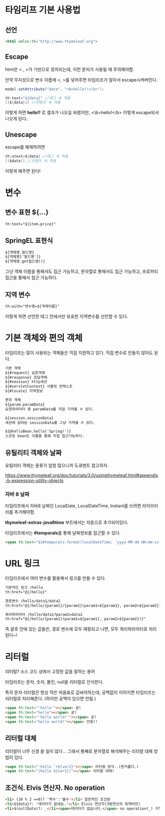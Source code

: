# 타임리프 기본 사용법

## 선언

```html
<html xmlns:th="http://www.thymeleaf.org">
```

## Escape

html은 < , >가 기반으로 정의되는데, 이런 문자가 사용될 때 주의해야함.

만약 무지성으로 변수 이름에 <, >를 넣어주면 타임리프가 알아서 escape시켜버린다.

```java
model.setAttribute("data", "<b>hello!!</b>");

th:text="${data}" //태그 속 적용
[[${data}]] //컨텐츠 속 적용
```

이렇게 하면 **hello!!** 로 결과가 나오길 바랬지만, <\b>hello!<\/b> 이렇게 escape되서 나오게 된다..

## Unescape

escape를 해제하려면

```java
th:utext=${data} //태그 속 적용
[($data)] //컨텐츠 속 적용
```

이렇게 해주면 된다!



# 변수

## 변수 표현 ${...}

```html
th:text="${item.price}"
```

## SpringEL 표현식

```html
${객체명.필드명}
${객체명['필드명']}
${객체명.get필드명()}
```

그냥 객체 이름을 통해서도 접근 가능하고,
문자열로 통해서도 접근 가능하고,
프로퍼티 접근을 통해서 접근 가능하다.

## 지역 변수

```html
th:with="변수명=${객체이름}"
```

이렇게 하면 선언한 태그 안에서만 유효한 지역변수를 선언할 수 있다.



# 기본 객체와 편의 객체

타임리프는 많이 사용되는 객체들은 직접 지원하고 있다.
직접 변수로 만들지 않아도 된다.

```html
기본 객체
${#request} 요청객체
${#response} 응답객체
${#session} http세션
${#servletContext} 서블릿 컨텍스트
${#locale} 지역정보

편의 객체
${param.paramData} 
요청파라미터 중 paramData를 직접 가져올 수 있다.

${session.sessionData} 
세션에 담아둔 sessionData를 그냥 가져올 수 있다.

${@helloBean.hello('Spring!')} 
스프링 bean도 이름을 통해 직접 접근가능하다.
```



##  유틸리티 객체와 날짜

유틸리티 객체는 종류가 엄청 많으니까 도큐멘트 참고하자.

https://www.thymeleaf.org/doc/tutorials/3.0/usingthymeleaf.html#appendix-b-expression-utility-objects

### 자바 8 날짜

타임리프에서 자바8 날짜인 LocalDate, LocalDateTime, Instant를 쓰려면 라이브러리를 추가해야함.

**thymeleaf-extras-java8time** 부트에서는 자동으로 추가되어있다.

타임리프에서는 **#temporals**를 통해 날짜정보를 접근할 수 있다.

```html
<span th:text="${#temporals.format(localDateTime, 'yyyy-MM-dd HH:mm:ss')}"></span>
```



# URL 링크

 타임리프에서 여러 변수를 활용해서 링크를 만들 수 있다.

```html
기본적인 링크 /hello
th:href="@{/hello}"

경로변수 /hello/data1/data2
th:href="@{/hello/{param1}/{param2}(param1=${param1}, param2=${param2})}"

쿼리파라미터 /hello/data1?param2=data2
th:href="@{/hello/{param1}(param1=${param1}, param2=${param2})}"
```

즉 괄호 안에 있는 값들은, 경로 변수에 모두 매핑되고 나면, 모두 쿼리파라미터로 처리된다~!



# 리터럴

리터럴? 소스 코드 상에서 고정된 값을 말하는 용어

타임리프는 문자, 숫자, 불린, null을 리터럴로 인식한다.

특히 문자 리터럴은 항상 작은 따옴표로 감싸야하는데,
공백없이 이어지면 타임리프는 리터럴로 처리해준다.
(하지만 공백이 있으면 안됨.)

```html
<span th:text="'hello'"></span> 굳!
<span th:text="hello"></span> 굳!
<span th:text="'hello world!'"></span> 굳!
<span th:text="hello world!"></span> 안됨!!
```

## 리터럴 대체

리터럴이 너무 신경 쓸 일이 많다...
그래서 통째로 문자열로 해석해주는 리터럴 대체 방법이 있다.

```html
<sapn th:text="'hello '+${var1}"></sapn> 리터럴 방식..(번거롭다.)
<span th:text="|hello ${var1}|"></span> 리터럴 대체!
```

## 조건식. Elvis 연산자. No operation

```html
<li> (10 % 2 ==0)? '짝수':'홀수'</li> 일반적인 조건문
<li>${data}?: '데이터가 없네요.'</li> Elvis 연산자(3항연산의 축약버전)
<li>$(nullData)?: _</li><span>데이터가 없습니다.</span> no operation(_) 거짓일 경우 아예 타임리프 무시
```

